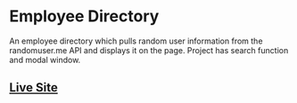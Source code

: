 # Employee Directory
An employee directory which pulls random user information from the randomuser.me API and displays it on the page.
Project has search function and modal window.

## [Live Site](http://www.shaunvanardenne.ca/Employee-Directory)
